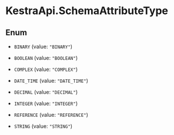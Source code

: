 # KestraApi.SchemaAttributeType

## Enum


* `BINARY` (value: `"BINARY"`)

* `BOOLEAN` (value: `"BOOLEAN"`)

* `COMPLEX` (value: `"COMPLEX"`)

* `DATE_TIME` (value: `"DATE_TIME"`)

* `DECIMAL` (value: `"DECIMAL"`)

* `INTEGER` (value: `"INTEGER"`)

* `REFERENCE` (value: `"REFERENCE"`)

* `STRING` (value: `"STRING"`)


